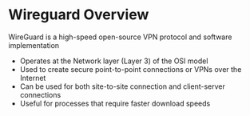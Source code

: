 # Wireguard Overview

WireGuard is a high-speed open-source VPN protocol and software implementation

* Operates at the Network layer (Layer 3) of the OSI model
* Used to create secure point-to-point connections or VPNs over the Internet
* Can be used for both site-to-site connection and client-server connections
* Useful for processes that require faster download speeds 
